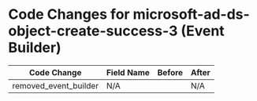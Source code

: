 # Code Changes for microsoft-ad-ds-object-create-success-3 (Event Builder)

| Code Change | Field Name | Before | After |
|-------------|------------|--------|-------|
| removed_event_builder | N/A |  | N/A |